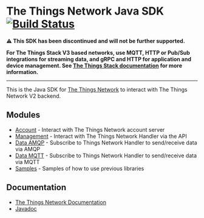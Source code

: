 # The Things Network Java SDK [![Build Status](https://travis-ci.org/TheThingsNetwork/java-app-sdk.svg?branch=master)](https://travis-ci.org/TheThingsNetwork/java-app-sdk)

**⚠️ This SDK has been discontinued and will not be further supported.**

**For The Things Stack V3 based networks, use MQTT, HTTP or Pub/Sub integrations for streaming data, and gRPC and HTTP for application and device management. See [The Things Stack documentation](https://www.thethingsstack.io) for more information.**

---

This is the Java SDK for [The Things Network](https://www.thethingsnetwork.org) to interact with The Things Network V2 backend.

## Modules

- [Account](account) - Interact with The Things Network account server
- [Management](management) - Interact with The Things Network Handler via the API
- [Data AMQP](data/data-amqp) - Subscribe to Things Network Handler to send/receive data via AMQP
- [Data MQTT](data/data-mqtt) - Subscribe to Things Network Handler to send/receive data via MQTT
- [Samples](samples) - Samples of how to use previous libraries

## Documentation

- [The Things Network Documentation](https://www.thethingsnetwork.org/docs/applications/java/)
- [Javadoc](https://thethingsnetwork.github.io/java-app-sdk/)
